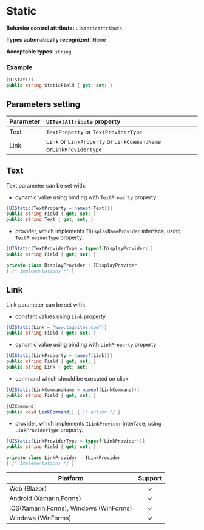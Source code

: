 # Static

**Behavior control attribute:**  `UIStaticAttribute`

**Types automatically recognized:** None

**Acceptable types**: `string`

###  Example
```csharp
[UIStatic]
public string StaticField { get; set; }
```

## Parameters setting

| Parameter | `UITextAttribute` property | 
| -----------|:------------- 
| Text | `TextProperty` or `TextProviderType`  |
| Link | `Link` or `LinkProperty` or `LinkCommandName` or`LinkProviderType` |

## Text

Text parameter can be set with:

* dynamic value using binding with `TextProperty` property

```csharp
[UIStatic(TextProperty = nameof(Text))]
public string Field { get; set; }
public string Text { get; set; }
```

* provider, which implements `IDisplayNameProvider` interface, using `TextProviderType` property.

```csharp
[UIStatic(TextProviderType = typeof(DisplayProvider))]
public string Field { get; set; }

private class DisplayProvider : IDisplayProvider 
{ /* Implementations */ }
```

## Link

Link parameter can be set with:

* constant values using `Link` property

```csharp
[UIStatic(Link = "www.tagbites.com")]
public string Field { get; set; }
```

* dynamic value using binding with `LinkProperty` property

```csharp
[UIStatic(LinkProperty = nameof(Link))]
public string Field { get; set; }
public string Link { get; set; }
```

* command which should be executed on click

```csharp
[UIStatic(LinkCommandName = nameof(LinkCommand))]
public string Field { get; set; }

[UICommand]
public void LinkCommand() { /* action */ }
```

* provider, which implements `ILinkProvider` interface, using `LinkProviderType` property.

```csharp
[UIStatic(LinkProviderType = typeof(LinkProvider))]
public string Field { get; set; }

private class LinkProvider : ILinkProvider 
{ /* Implementations */ }
```

| Platform | Support | 
| -----------|:-------------:| 
| Web (Blazor) | &check; |
| Android (Xamarin.Forms) | &check; |
| iOS(Xamarin.Forms), Windows (WinForms) | &check; |
| Windows (WinForms) | &check; |